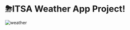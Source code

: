 # ⛈ITSA Weather App Project!

![weather](https://user-images.githubusercontent.com/101608447/220850454-9dbdb0f5-2cf8-4328-9c95-0b4a39c29a56.jpg)
